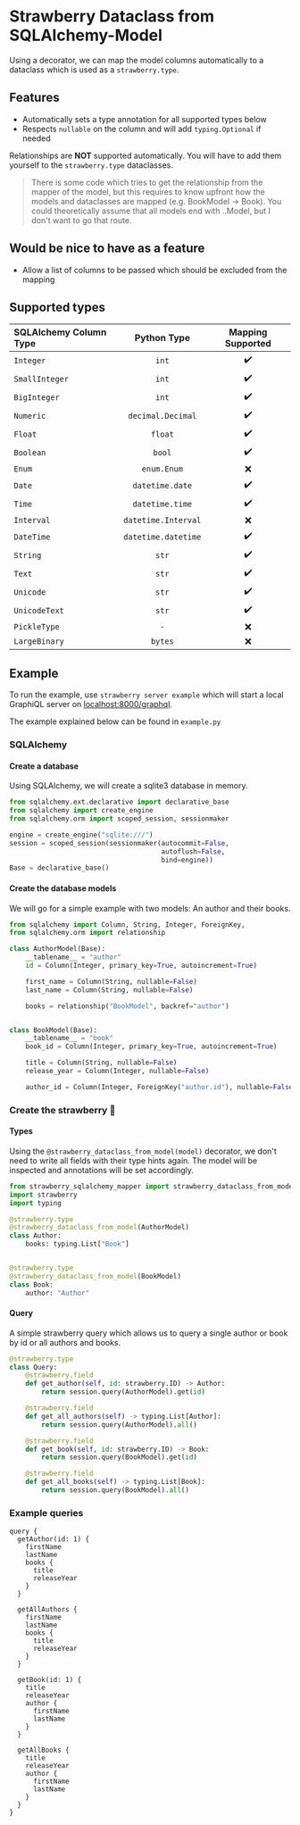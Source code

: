 # Strawberry Dataclass from SQLAlchemy-Model
Using a decorator, we can map the model columns automatically to a dataclass which is used as a `strawberry.type`.

## Features
- Automatically sets a type annotation for all supported types below
- Respects `nullable` on the column and will add `typing.Optional` if needed

Relationships are **NOT** supported automatically. You will have to add them yourself to the `strawberry.type` dataclasses.

> There is some code which tries to get the relationship from the mapper of the model, but this requires to know upfront how the models and dataclasses are mapped (e.g. BookModel -> Book). You could theoretically assume that all models end with ..Model, but I don't want to go that route.

## Would be nice to have as a feature
- Allow a list of columns to be passed which should be excluded from the mapping

## Supported types
|SQLAlchemy Column Type|Python Type|Mapping Supported|
|:--|:--:|:--:|
|`Integer`|`int`|✔️|
|`SmallInteger`|`int`|✔️|
|`BigInteger`|`int`|✔️|
|`Numeric`|`decimal.Decimal`|✔️|
|`Float`|`float`|✔️|
|`Boolean`|`bool`|✔️|
|`Enum`|`enum.Enum`|❌|
|`Date`|`datetime.date`|✔️|
|`Time`|`datetime.time`|✔️|
|`Interval`|`datetime.Interval`|❌|
|`DateTime`|`datetime.datetime`|✔️|
|`String`|`str`|✔️|
|`Text`|`str`|✔️|
|`Unicode`|`str`|✔️|
|`UnicodeText`|`str`|✔️|
|`PickleType`|`-`|❌|
|`LargeBinary`|`bytes`|❌|

## Example
To run the example, use `strawberry server example` which will start a local GraphiQL server on [localhost:8000/graphql](localhost:8000/graphql).

The example explained below can be found in `example.py`

### SQLAlchemy
#### Create a database
Using SQLAlchemy, we will create a sqlite3 database in memory.

```py
from sqlalchemy.ext.declarative import declarative_base
from sqlalchemy import create_engine
from sqlalchemy.orm import scoped_session, sessionmaker

engine = create_engine("sqlite:///")
session = scoped_session(sessionmaker(autocommit=False,
                                      autoflush=False,
                                      bind=engine))
Base = declarative_base()
```

#### Create the database models
We will go for a simple example with two models: An author and their books.

```py
from sqlalchemy import Column, String, Integer, ForeignKey,
from sqlalchemy.orm import relationship

class AuthorModel(Base):
    __tablename__ = "author"
    id = Column(Integer, primary_key=True, autoincrement=True)

    first_name = Column(String, nullable=False)
    last_name = Column(String, nullable=False)

    books = relationship("BookModel", backref="author")


class BookModel(Base):
    __tablename__ = "book"
    book_id = Column(Integer, primary_key=True, autoincrement=True)

    title = Column(String, nullable=False)
    release_year = Column(Integer, nullable=False)

    author_id = Column(Integer, ForeignKey("author.id"), nullable=False)
```

### Create the strawberry 🍓
#### Types
Using the `@strawberry_dataclass_from_model(model)` decorator, we don't need to write all fields with their type hints again. The model will be inspected and annotations will be set accordingly.

```py
from strawberry_sqlalchemy_mapper import strawberry_dataclass_from_model
import strawberry
import typing

@strawberry.type
@strawberry_dataclass_from_model(AuthorModel)
class Author:
    books: typing.List["Book"]


@strawberry.type
@strawberry_dataclass_from_model(BookModel)
class Book:
    author: "Author"
```

#### Query
A simple strawberry query which allows us to query a single author or book by id or all authors and books.
```py
@strawberry.type
class Query:
    @strawberry.field
    def get_author(self, id: strawberry.ID) -> Author:
        return session.query(AuthorModel).get(id)

    @strawberry.field
    def get_all_authors(self) -> typing.List[Author]:
        return session.query(AuthorModel).all()

    @strawberry.field
    def get_book(self, id: strawberry.ID) -> Book:
        return session.query(BookModel).get(id)

    @strawberry.field
    def get_all_books(self) -> typing.List[Book]:
        return session.query(BookModel).all()
```

### Example queries
```gql
query {
  getAuthor(id: 1) {
    firstName
    lastName
    books {
      title
      releaseYear
    }
  }
  
  getAllAuthors {
    firstName
    lastName
    books {
      title
      releaseYear
    }
  }
  
  getBook(id: 1) {
    title
    releaseYear
    author {
      firstName
      lastName
    }
  }
  
  getAllBooks {
    title
    releaseYear
    author {
      firstName
      lastName
    }
  }
}
```